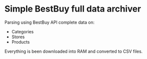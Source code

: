 # Simple BestBuy full data archiver
Parsing using BestBuy API complete data on:
- Categories
- Stores
- Products

Everything is been downloaded into RAM and converted to CSV files.
